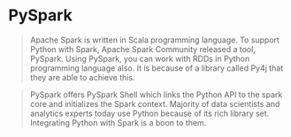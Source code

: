 # PySpark

> Apache Spark is written in Scala programming language. To support Python with Spark, Apache Spark Community released a tool, PySpark. Using PySpark, you can work with RDDs in Python programming language also. It is because of a library called Py4j that they are able to achieve this.

> PySpark offers PySpark Shell which links the Python API to the spark core and initializes the Spark context. Majority of data scientists and analytics experts today use Python because of its rich library set. Integrating Python with Spark is a boon to them.
